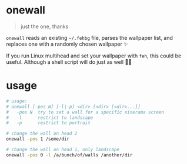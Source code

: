 # onewall

> just the one, thanks

`onewall` reads an existing `~/.fehbg` file, parses the wallpaper list, and
replaces one with a randomly chosen wallpaper :sparkles:

If you run Linux multihead and set your wallpaper with `feh`, this could be
useful. Although a shell script will do just as well :woman_shrugging:

# usage

```bash
# usage:
# onewall [-pos N] [-l|-p] <dir> [<dir> [<dir>...]]
#   -pos N  try to set a wall for a specific xinerama screen
#   -l      restrict to landscape
#   -p      restrict to portrait

# change the wall on head 2
onewall -pos 1 /some/dir

# change the wall on head 1, only landscape
onewall -pos 0 -l /a/bunch/of/walls /another/dir
```

